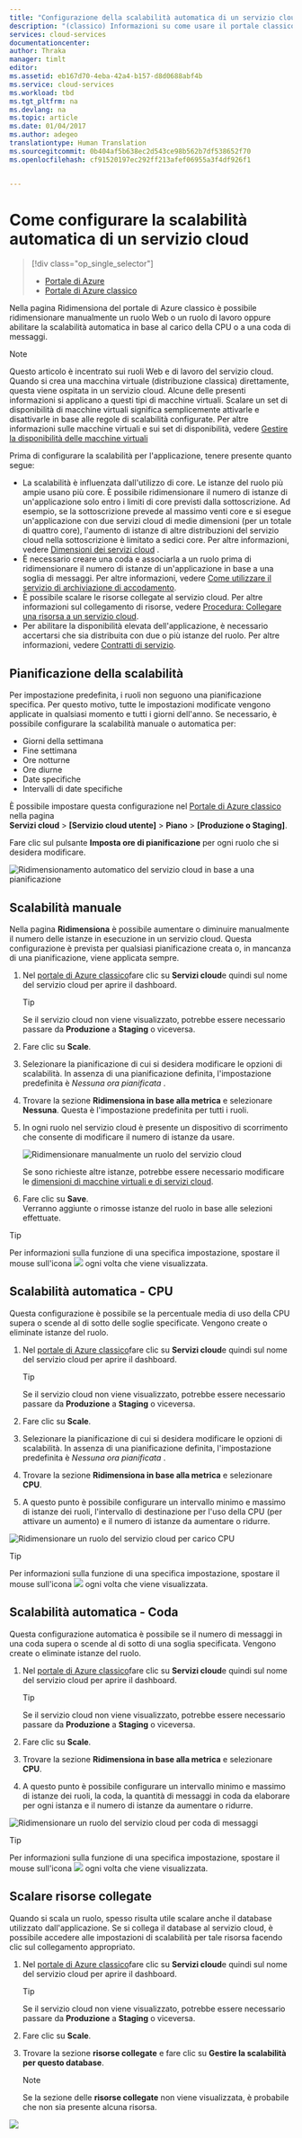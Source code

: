 ```yaml
---
title: "Configurazione della scalabilità automatica di un servizio cloud nel portale classico | Documentazione Microsoft"
description: "(classico) Informazioni su come usare il portale classico per configurare le regole di scalabilità automatica per un ruolo Web o un ruolo di lavoro del servizio cloud in Azure."
services: cloud-services
documentationcenter: 
author: Thraka
manager: timlt
editor: 
ms.assetid: eb167d70-4eba-42a4-b157-d8d0688abf4b
ms.service: cloud-services
ms.workload: tbd
ms.tgt_pltfrm: na
ms.devlang: na
ms.topic: article
ms.date: 01/04/2017
ms.author: adegeo
translationtype: Human Translation
ms.sourcegitcommit: 0b404af5b638ec2d543ce98b562b7df538652f70
ms.openlocfilehash: cf91520197ec292ff213afef06955a3f4df926f1


---
```

# <a name="how-to-auto-scale-a-cloud-service"></a>Come configurare la scalabilità automatica di un servizio cloud
> [!div class="op_single_selector"]
> * [Portale di Azure](cloud-services-how-to-scale-portal.md)
> * [Portale di Azure classico](cloud-services-how-to-scale.md)
> 
> 

Nella pagina Ridimensiona del portale di Azure classico è possibile ridimensionare manualmente un ruolo Web o un ruolo di lavoro oppure abilitare la scalabilità automatica in base al carico della CPU o a una coda di messaggi.

> [!NOTE]
> Questo articolo è incentrato sui ruoli Web e di lavoro del servizio cloud. Quando si crea una macchina virtuale (distribuzione classica) direttamente, questa viene ospitata in un servizio cloud. Alcune delle presenti informazioni si applicano a questi tipi di macchine virtuali. Scalare un set di disponibilità di macchine virtuali significa semplicemente attivarle e disattivarle in base alle regole di scalabilità configurate. Per altre informazioni sulle macchine virtuali e sui set di disponibilità, vedere [Gestire la disponibilità delle macchine virtuali](../virtual-machines/virtual-machines-windows-classic-configure-availability.md?toc=%2fazure%2fvirtual-machines%2fwindows%2fclassic%2ftoc.json)
> 
> 

Prima di configurare la scalabilità per l'applicazione, tenere presente quanto segue:

* La scalabilità è influenzata dall'utilizzo di core. Le istanze del ruolo più ampie usano più core. È possibile ridimensionare il numero di istanze di un'applicazione solo entro i limiti di core previsti dalla sottoscrizione. Ad esempio, se la sottoscrizione prevede al massimo venti core e si esegue un'applicazione con due servizi cloud di medie dimensioni (per un totale di quattro core), l'aumento di istanze di altre distribuzioni del servizio cloud nella sottoscrizione è limitato a sedici core. Per altre informazioni, vedere [Dimensioni dei servizi cloud](cloud-services-sizes-specs.md) .
* È necessario creare una coda e associarla a un ruolo prima di ridimensionare il numero di istanze di un'applicazione in base a una soglia di messaggi. Per altre informazioni, vedere [Come utilizzare il servizio di archiviazione di accodamento](../storage/storage-dotnet-how-to-use-queues.md).
* È possibile scalare le risorse collegate al servizio cloud. Per altre informazioni sul collegamento di risorse, vedere [Procedura: Collegare una risorsa a un servizio cloud](cloud-services-how-to-manage.md#how-to-link-a-resource-to-a-cloud-service).
* Per abilitare la disponibilità elevata dell'applicazione, è necessario accertarsi che sia distribuita con due o più istanze del ruolo. Per altre informazioni, vedere [Contratti di servizio](https://azure.microsoft.com/support/legal/sla/).

## <a name="schedule-scaling"></a>Pianificazione della scalabilità
Per impostazione predefinita, i ruoli non seguono una pianificazione specifica. Per questo motivo, tutte le impostazioni modificate vengono applicate in qualsiasi momento e tutti i giorni dell'anno. Se necessario, è possibile configurare la scalabilità manuale o automatica per:

* Giorni della settimana
* Fine settimana
* Ore notturne
* Ore diurne
* Date specifiche
* Intervalli di date specifiche

È possibile impostare questa configurazione nel [Portale di Azure classico](https://manage.windowsazure.com/) nella pagina  
**Servizi cloud** > **\[Servizio cloud utente\]** > **Piano** > **\[Produzione o Staging\]**.

Fare clic sul pulsante **Imposta ore di pianificazione** per ogni ruolo che si desidera modificare.

![Ridimensionamento automatico del servizio cloud in base a una pianificazione][scale_schedules]

## <a name="manual-scale"></a>Scalabilità manuale
Nella pagina **Ridimensiona** è possibile aumentare o diminuire manualmente il numero delle istanze in esecuzione in un servizio cloud. Questa configurazione è prevista per qualsiasi pianificazione creata o, in mancanza di una pianificazione, viene applicata sempre.

1. Nel [portale di Azure classico](https://manage.windowsazure.com/)fare clic su **Servizi cloud**e quindi sul nome del servizio cloud per aprire il dashboard.
   
   > [!TIP]
   > Se il servizio cloud non viene visualizzato, potrebbe essere necessario passare da **Produzione** a **Staging** o viceversa.
   > 
   > 
2. Fare clic su **Scale**.
3. Selezionare la pianificazione di cui si desidera modificare le opzioni di scalabilità. In assenza di una pianificazione definita, l'impostazione predefinita è *Nessuna ora pianificata* .
4. Trovare la sezione **Ridimensiona in base alla metrica** e selezionare **Nessuna**. Questa è l'impostazione predefinita per tutti i ruoli.
5. In ogni ruolo nel servizio cloud è presente un dispositivo di scorrimento che consente di modificare il numero di istanze da usare.
   
    ![Ridimensionare manualmente un ruolo del servizio cloud][manual_scale]
   
    Se sono richieste altre istanze, potrebbe essere necessario modificare le [dimensioni di macchine virtuali e di servizi cloud](cloud-services-sizes-specs.md).
6. Fare clic su **Save**.  
   Verranno aggiunte o rimosse istanze del ruolo in base alle selezioni effettuate.

> [!TIP]
> Per informazioni sulla funzione di una specifica impostazione, spostare il mouse sull'icona ![][tip_icon] ogni volta che viene visualizzata.
> 
> 

## <a name="automatic-scale---cpu"></a>Scalabilità automatica - CPU
Questa configurazione è possibile se la percentuale media di uso della CPU supera o scende al di sotto delle soglie specificate. Vengono create o eliminate istanze del ruolo.

1. Nel [portale di Azure classico](https://manage.windowsazure.com/)fare clic su **Servizi cloud**e quindi sul nome del servizio cloud per aprire il dashboard.
   
   > [!TIP]
   > Se il servizio cloud non viene visualizzato, potrebbe essere necessario passare da **Produzione** a **Staging** o viceversa.
   > 
   > 
2. Fare clic su **Scale**.
3. Selezionare la pianificazione di cui si desidera modificare le opzioni di scalabilità. In assenza di una pianificazione definita, l'impostazione predefinita è *Nessuna ora pianificata* .
4. Trovare la sezione **Ridimensiona in base alla metrica** e selezionare **CPU**.
5. A questo punto è possibile configurare un intervallo minimo e massimo di istanze dei ruoli, l'intervallo di destinazione per l'uso della CPU (per attivare un aumento) e il numero di istanze da aumentare o ridurre.

![Ridimensionare un ruolo del servizio cloud per carico CPU][cpu_scale]

> [!TIP]
> Per informazioni sulla funzione di una specifica impostazione, spostare il mouse sull'icona ![][tip_icon] ogni volta che viene visualizzata.
> 
> 

## <a name="automatic-scale---queue"></a>Scalabilità automatica - Coda
Questa configurazione automatica è possibile se il numero di messaggi in una coda supera o scende al di sotto di una soglia specificata. Vengono create o eliminate istanze del ruolo.

1. Nel [portale di Azure classico](https://manage.windowsazure.com/)fare clic su **Servizi cloud**e quindi sul nome del servizio cloud per aprire il dashboard.
   
   > [!TIP]
   > Se il servizio cloud non viene visualizzato, potrebbe essere necessario passare da **Produzione** a **Staging** o viceversa.
   > 
   > 
2. Fare clic su **Scale**.
3. Trovare la sezione **Ridimensiona in base alla metrica** e selezionare **CPU**.
4. A questo punto è possibile configurare un intervallo minimo e massimo di istanze dei ruoli, la coda, la quantità di messaggi in coda da elaborare per ogni istanza e il numero di istanze da aumentare o ridurre.

![Ridimensionare un ruolo del servizio cloud per coda di messaggi][queue_scale]

> [!TIP]
> Per informazioni sulla funzione di una specifica impostazione, spostare il mouse sull'icona ![][tip_icon] ogni volta che viene visualizzata.
> 
> 

## <a name="scale-linked-resources"></a>Scalare risorse collegate
Quando si scala un ruolo, spesso risulta utile scalare anche il database utilizzato dall'applicazione. Se si collega il database al servizio cloud, è possibile accedere alle impostazioni di scalabilità per tale risorsa facendo clic sul collegamento appropriato.

1. Nel [portale di Azure classico](https://manage.windowsazure.com/)fare clic su **Servizi cloud**e quindi sul nome del servizio cloud per aprire il dashboard.
   
   > [!TIP]
   > Se il servizio cloud non viene visualizzato, potrebbe essere necessario passare da **Produzione** a **Staging** o viceversa.
   > 
   > 
2. Fare clic su **Scale**.
3. Trovare la sezione **risorse collegate** e fare clic su **Gestire la scalabilità per questo database**.
   
   > [!NOTE]
   > Se la sezione delle **risorse collegate** non viene visualizzata, è probabile che non sia presente alcuna risorsa.
   > 
   > 

![][linked_resource]

[manual_scale]: ./media/cloud-services-how-to-scale/manual-scale.png
[queue_scale]: ./media/cloud-services-how-to-scale/queue-scale.png
[cpu_scale]: ./media/cloud-services-how-to-scale/cpu-scale.png
[tip_icon]: ./media/cloud-services-how-to-scale/tip.png
[scale_schedules]: ./media/cloud-services-how-to-scale/schedules.png
[scale_popup]: ./media/cloud-services-how-to-scale/schedules-dialog.png
[linked_resource]: ./media/cloud-services-how-to-scale/linked-resources.png



<!--HONumber=Jan17_HO1-->


